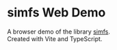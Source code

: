 # simfs Web Demo

A browser demo of the library [simfs](https://github.com/Kalilamodow/simfs-node).  
Created with Vite and TypeScript.
